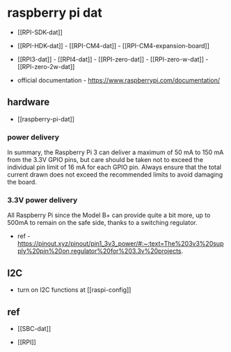 
# raspberry pi dat 

- [[RPI-SDK-dat]] 

- [[RPI-HDK-dat]] - [[RPI-CM4-dat]] - [[RPI-CM4-expansion-board]]

- [[RPI3-dat]] - [[RPI4-dat]] - [[RPI-zero-dat]] - [[RPI-zero-w-dat]] - [[RPI-zero-2w-dat]]

- official documentation - https://www.raspberrypi.com/documentation/

## hardware 

- [[raspberry-pi-dat]]

### power delivery 

In summary, the Raspberry Pi 3 can deliver a maximum of 50 mA to 150 mA from the 3.3V GPIO pins, but care should be taken not to exceed the individual pin limit of 16 mA for each GPIO pin. Always ensure that the total current drawn does not exceed the recommended limits to avoid damaging the board.

### 3.3V power delivery 

All Raspberry Pi since the Model B+ can provide quite a bit more, up to 500mA to remain on the safe side, thanks to a switching regulator.

- ref - https://pinout.xyz/pinout/pin1_3v3_power/#:~:text=The%203v3%20supply%20pin%20on,regulator%20for%203.3v%20projects.




## I2C 

- turn on I2C functions at [[raspi-config]]


## ref 

- [[SBC-dat]]

- [[RPI]]
